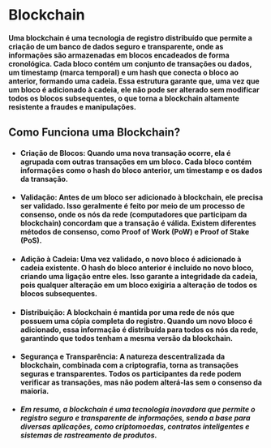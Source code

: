 # Blockchain

#### Uma blockchain é uma tecnologia de registro distribuído que permite a criação de um banco de dados seguro e transparente, onde as informações são armazenadas em blocos encadeados de forma cronológica. Cada bloco contém um conjunto de transações ou dados, um timestamp (marca temporal) e um hash que conecta o bloco ao anterior, formando uma cadeia. Essa estrutura garante que, uma vez que um bloco é adicionado à cadeia, ele não pode ser alterado sem modificar todos os blocos subsequentes, o que torna a blockchain altamente resistente a fraudes e manipulações.


## Como Funciona uma Blockchain?

- ####  Criação de Blocos: Quando uma nova transação ocorre, ela é agrupada com outras transações em um bloco. Cada bloco contém informações como o hash do bloco anterior, um timestamp e os dados da transação.

 - ####  Validação: Antes de um bloco ser adicionado à blockchain, ele precisa ser validado. Isso geralmente é feito por meio de um processo de consenso, onde os nós da rede (computadores que participam da blockchain) concordam que a transação é válida. Existem diferentes métodos de consenso, como Proof of Work (PoW) e Proof of Stake (PoS).

 - ####   Adição à Cadeia: Uma vez validado, o novo bloco é adicionado à cadeia existente. O hash do bloco anterior é incluído no novo bloco, criando uma ligação entre eles. Isso garante a integridade da cadeia, pois qualquer alteração em um bloco exigiria a alteração de todos os blocos subsequentes.

 - #### Distribuição: A blockchain é mantida por uma rede de nós que possuem uma cópia completa do registro. Quando um novo bloco é adicionado, essa informação é distribuída para todos os nós da rede, garantindo que todos tenham a mesma versão da blockchain.

 - #### Segurança e Transparência: A natureza descentralizada da blockchain, combinada com a criptografia, torna as transações seguras e transparentes. Todos os participantes da rede podem verificar as transações, mas não podem alterá-las sem o consenso da maioria.

- ***Em resumo, a blockchain é uma tecnologia inovadora que permite o registro seguro e transparente de informações, sendo a base para diversas aplicações, como criptomoedas, contratos inteligentes e sistemas de rastreamento de produtos.***
